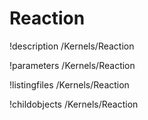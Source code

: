 <!-- MOOSE Documentation Stub: Remove this when content is added. -->

# Reaction
!description /Kernels/Reaction

!parameters /Kernels/Reaction

!listingfiles /Kernels/Reaction

!childobjects /Kernels/Reaction
